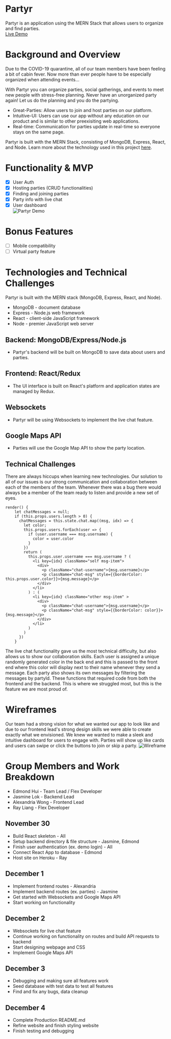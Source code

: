 # Partyr
Partyr is an application using the MERN Stack that allows users to organize and find parties.  
[Live Demo](https://partyr-app.herokuapp.com/#/)

# Background and Overview  
Due to the COVID-19 quarantine, all of our team members have been feeling a bit of cabin fever. Now more than ever people have to be especially organized when attending events...  

With Partyr you can organize parties, social gatherings, and events to meet new people with stress-free planning. Never have an unorganized party again! Let us do the planning and you do the partying.

* Great-Parties: Allow users to join and host parties on our platform.
* Intuitive-UI: Users can use our app without any education on our product and is similar to other preexisiting web applications.
* Real-time: Communication for parties update in real-time so everyone stays on the same page. 

Partyr is built with the MERN Stack, consisting of MongoDB, Express, React, and Node. Learn more about the technology used in this project [here](https://github.com/edmondthui/partyr/wiki/Technologies-and-Technical-Challenges).

# Functionality & MVP
- [x] User Auth
- [x] Hosting parties (CRUD functionalities)
- [x] Finding and joining parties
- [x] Party info with live chat
- [x] User dashboard  
![Partyr Demo](https://i.imgur.com/QLGiL8s.gif)

# Bonus Features
- [ ] Mobile compatibility 
- [ ] Virtual party feature

# Technologies and Technical Challenges
Partyr is built with the MERN stack (MongoDB, Express, React, and Node).

* MongoDB - document database
* Express - Node.js web framework
* React - client-side JavaScript framework
* Node - premier JavaScript web server

## Backend: MongoDB/Express/Node.js
* Partyr's backend will be built on MongoDB to save data about users and parties.

## Frontend: React/Redux
* The UI interface is built on React's platform and application states are managed by Redux.

## Websockets
* Partyr will be using Websockets to implement the live chat feature. 

## Google Maps API
* Parties will use the Google Map API to show the party location.

## Technical Challenges
There are always hiccups when learning new technologies. Our solution to all of our issues is our strong communication and collaboration between each of the members of the team. Whenever there was a bug there would always be a member of the team ready to listen and provide a new set of eyes.  

```
render() {
    let chatMessages = null;
    if (this.props.users.length > 0) {
      chatMessages = this.state.chat.map((msg, idx) => {
        let color;
        this.props.users.forEach(user => {
          if (user.username === msg.username) {
            color = user.color
          }
        })
        return (
          this.props.user.username === msg.username ? (
            <li key={idx} className="self msg-item">
              <div>
                <p className="chat-username">{msg.username}</p>
                <p className="chat-msg" style={{borderColor: this.props.user.color}}>{msg.message}</p>
              </div>
            </li>
          ) : (
            <li key={idx} className="other msg-item" >
              <div>
                <p className="chat-username">{msg.username}</p>
                <p className="chat-msg" style={{borderColor: color}}>{msg.message}</p>
              </div>
            </li>
          )
        )
      })
    }
```


The live chat functionality gave us the most technical difficulty, but also allows us to show our collaboration skills. Each user is assigned a unique randomly generated color in the back end and this is passed to the front end where this color will display next to their name whenever they send a message. Each party also shows its own messages by filtering the messages by partyId. These functions that required code from both the frontend and the backend. This is where we struggled most, but this is the feature we are most proud of.

# Wireframes
Our team had a strong vision for what we wanted our app to look like and due to our frontend lead's strong design skills we were able to create exactly what we envisioned. We knew we wanted to make a sleek and intuitive dashboard for users to engage with. Parties will show up like cards and users can swipe or click the buttons to join or skip a party.
![Wireframe](https://i.imgur.com/PCmKYf1.png)

# Group Members and Work Breakdown
* Edmond Hui - Team Lead / Flex Developer
* Jasmine Lok - Backend Lead
* Alexandria Wong - Frontend Lead
* Ray Liang - Flex Developer

## November 30 
* Build React skeleton - All
* Setup backend directory & file structure - Jasmine, Edmond 
* Finish user authentication (ex. demo login) - All
* Connect React App to database - Edmond
* Host site on Heroku - Ray

## December 1 
* Implement frontend routes - Alexandria
* Implement backend routes (ex. parties) - Jasmine 
* Get started with Websockets and Google Maps API
* Start working on functionality

## December 2
* Websockets for live chat feature 
* Continue working on functionality on routes and build API requests to backend
* Start designing webpage and CSS
* Implement Google Maps API 

## December 3
* Debugging and making sure all features work
* Seed database with test data to test all features
* Find and fix any bugs, data cleanup

## December 4
* Complete Production README.md
* Refine website and finish styling website
* Finish testing and debugging
